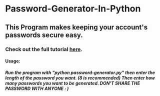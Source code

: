 # Password-Generator-In-Python
## This Program makes keeping your account's passwords secure easy.
### Check out the full tutorial [here](https://www.youtube.com/watch?v=oNap0sL8ves).
#### Usage:
##### Run the program with "python password-generator.py" then enter the length of the password you want. (8 is recommended) Then enter how many passwords you want to be generated. DON'T SHARE THE PASSWORD WITH ANYONE : )

